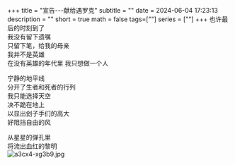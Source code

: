 +++
title = "宣告---献给遇罗克"
subtitle = ""
date = 2024-06-04 17:23:13
description = ""
short = true
math = false
tags=[""]
series = [""]
+++
也许最后的时刻到了  
我没有留下遗嘱  
只留下笔，给我的母亲  
我并不是英雄  
在没有英雄的年代里
我只想做一个人

宁静的地平线  
分开了生者和死者的行列  
我只能选择天空  
决不跪在地上  
以显出刽子手们的高大  
好阻挡自由的风  

从星星的弹孔里  
将流出血红的黎明  
![a3cx4-xg3b9.jpg](https://lux7-pictures.oss-cn-beijing.aliyuncs.com/img/a3cx4-xg3b9.jpg)
